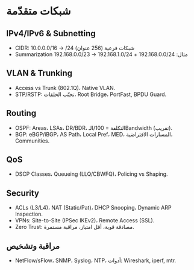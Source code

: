 # شبكات متقدّمة
## IPv4/IPv6 & Subnetting
- CIDR: 10.0.0.0/16 → /24 شبكات فرعية (256 عنوان)
- Summarization مثال: 192.168.0.0/24 + 192.168.1.0/24 → 192.168.0.0/23

## VLAN & Trunking
- Access vs Trunk (802.1Q)، Native VLAN.
- STP/RSTP: تجنّب الحلقات، Root Bridge، PortFast, BPDU Guard.

## Routing
- OSPF: Areas، LSAs، DR/BDR، التكلفة = 100/الـBandwidth (تقريب).
- BGP: eBGP/iBGP، AS Path، Local Pref، MED، المسارات الافتراضية، Communities.

## QoS
- DSCP Classes، Queueing (LLQ/CBWFQ)، Policing vs Shaping.

## Security
- ACLs (L3/L4)، NAT (Static/Pat)، DHCP Snooping، Dynamic ARP Inspection.
- VPNs: Site-to-Site (IPSec IKEv2)، Remote Access (SSL).
- Zero Trust: مصادقة قوية، أقل امتياز، مراقبة مستمرة.

## مراقبة وتشخيص
- NetFlow/sFlow، SNMP، Syslog، NTP، أدوات: Wireshark, iperf, mtr.
